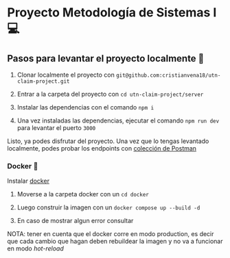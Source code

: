 # Proyecto Metodología de Sistemas I 💻

## Pasos para levantar el proyecto localmente 🚀
1. Clonar localmente el proyecto con `git@github.com:cristianvena18/utn-claim-project.git`

2. Entrar a la carpeta del proyecto con `cd utn-claim-project/server` 

3. Instalar las dependencias con el comando `npm i`

4. Una vez instaladas las dependencias, ejecutar el comando `npm run dev` para levantar el puerto `3000`

Listo, ya podes disfrutar del proyecto. Una vez que lo tengas levantado localmente, podes probar los endpoints con [colección de Postman](https://documenter.getpostman.com/view/21179839/2s9YRCXrYh)

### Docker 🐳

Instalar [docker](https://docs.docker.com/engine/install/)

1. Moverse a la carpeta docker con un `cd docker`

2. Luego construir la imagen con un `docker compose up --build -d` 

3. En caso de mostrar algun error consultar 

NOTA: tener en cuenta que el docker corre en modo production, es decir que cada cambio que hagan deben rebuildear la imagen y no va a funcionar en modo _hot-reload_


